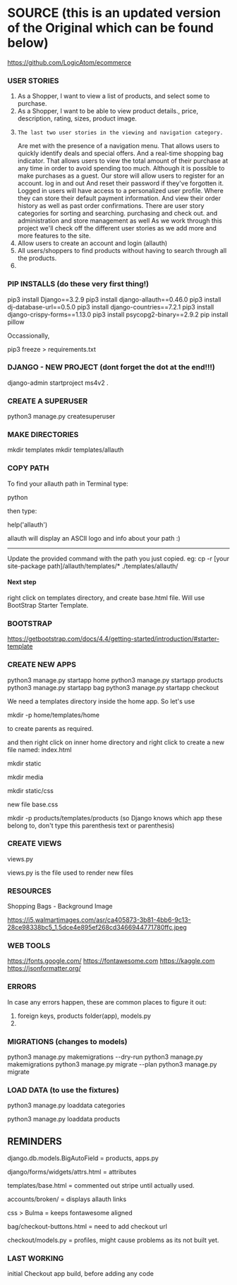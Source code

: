 # SOURCE (this is an updated version of the Original which can be found below)
https://github.com/LogicAtom/ecommerce


### USER STORIES
1. As a Shopper, I want to view a list of products, and select some to purchase.
2. As a Shopper, I want to be able to view product details., price, description, rating, sizes, product image.
3.     The last two user stories in the viewing and navigation category.
    Are met with the presence of a navigation menu.
    That allows users to quickly identify deals and special offers.
    And a real-time shopping bag indicator.
    That allows users to view the total amount of their purchase at any time
    in order to avoid spending too much.
    Although it is possible to make purchases as a guest.
    Our store will allow users to register for an account.
    log in and out
    And reset their password if they've forgotten it.
    Logged in users will have access to a personalized user profile.
    Where they can store their default payment information.
    And view their order history as well as past order confirmations.
    There are user story categories for sorting and searching.
    purchasing and check out. and administration and store management as well
    As we work through this project we'll check off the different user stories
    as we add more and more features to the site.
4. Allow users to create an account and login (allauth)
5. All users/shoppers to find products without having to search through all the products.
6. 

### PIP INSTALLS (do these very first thing!)
pip3 install Django==3.2.9
pip3 install django-allauth==0.46.0
pip3 install dj-database-url==0.5.0
pip3 install django-countries==7.2.1
pip3 install django-crispy-forms==1.13.0
pip3 install psycopg2-binary==2.9.2
pip install pillow


Occassionally, 

pip3 freeze > requirements.txt


### DJANGO - NEW PROJECT (dont forget the dot at the end!!!)
django-admin startproject ms4v2 .


### CREATE A SUPERUSER

python3 manage.py createsuperuser


### MAKE DIRECTORIES
mkdir templates
mkdir templates/allauth


### COPY PATH
To find your allauth path in Terminal type:

python


then type:

help('allauth')



allauth will display an ASCII logo and info about your path :)

__________________________________________


Update the provided command with the path you just copied. eg: cp -r [your site-package path]/allauth/templates/* ./templates/allauth/

#### Next step
right click on templates directory, and create base.html file. Will use BootStrap Starter Template.

### BOOTSTRAP
https://getbootstrap.com/docs/4.4/getting-started/introduction/#starter-template

### CREATE NEW APPS
python3 manage.py startapp home
python3 manage.py startapp products
python3 manage.py startapp bag
python3 manage.py startapp checkout



We need a templates directory inside the home app.
So let's use 

mkdir -p home/templates/home

  to create parents as required.

  and then right click on inner home directory and right click to create a new file named:  index.html


mkdir static

mkdir media

mkdir static/css

new file base.css


mkdir -p products/templates/products (so Django knows which app these belong to, don't type this parenthesis text or parenthesis)



 ### CREATE VIEWS
 views.py

 views.py is the file used to render new files


 ### RESOURCES
 Shopping Bags - Background Image

 https://i5.walmartimages.com/asr/ca405873-3b81-4bb6-9c13-28ce98338bc5_1.5dce4e895ef268cd3466944771780ffc.jpeg


 ### WEB TOOLS
 https://fonts.google.com/
 https://fontawesome.com
 https://kaggle.com
 https://jsonformatter.org/


 ### ERRORS
 In case any errors happen, these are common places to figure it out:

 1.  foreign keys, products folder(app), models.py
 2.  


### MIGRATIONS (changes to models)
python3 manage.py makemigrations --dry-run
python3 manage.py makemigrations
python3 manage.py migrate --plan <!-- --plan flag, to make sure there is nothing wrong with the models -->
python3 manage.py migrate


### LOAD DATA (to use the fixtures)
python3 manage.py loaddata categories

python3 manage.py loaddata products

## REMINDERS
django.db.models.BigAutoField = products, apps.py

django/forms/widgets/attrs.html = attributes

templates/base.html  = commented out stripe until actually used.

accounts/broken/ = displays allauth links

css > Bulma = keeps fontawesome aligned

bag/checkout-buttons.html = need to add checkout url

checkout/models.py = profiles, might cause problems as its not built yet.

### LAST WORKING
initial Checkout app build, before adding any code

